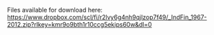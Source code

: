 Files available for download here: https://www.dropbox.com/scl/fi/r2lvy6g4nh9qjlzop7f49/_IndFin_1967-2012.zip?rlkey=kmr9o9bth1r10ccg5ekips60w&dl=0
